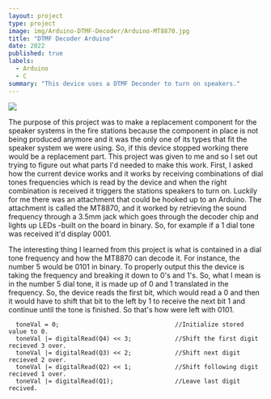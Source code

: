 ```yaml
---
layout: project
type: project
image: img/Arduino-DTMF-Decoder/Arduino-MT8870.jpg
title: "DTMF Decoder Arduino"
date: 2022
published: true
labels:
  - Arduino
  - C
summary: "This device uses a DTMF Deconder to turn on speakers."
---
```


<img class="img-fluid" src="..img/Arduino-DTMF-Decoder/Arduino-MT8870-Schematic.jpg">

  The purpose of this project was to make a replacement component for the speaker systems in the fire stations because the component in place is not being produced anymore and it was the only one of its types that fit the speaker system we were using. So, if this device stopped working there would be a replacement part. This project was given to me and so I set out trying to figure out what parts I'd needed to make this work. First, I asked how the current device works and it works by receiving combinations of dial tones frequencies which is read by the device and when the right combination is received it triggers the stations speakers to turn on. Luckily for me there was an attachment that could be hooked up to an Arduino. The attachment is called the MT8870, and it worked by retrieving the sound frequency through a 3.5mm jack which goes through the decoder chip and lights up LEDs -built on the board in binary. So, for example if a 1 dial tone was received it'd display 0001.

  The interesting thing I learned from this project is what is contained in a dial tone frequency and how the MT8870 can decode it. For instance, the number 5 would be 0101 in binary. To properly output this the device is taking the frequency and breaking it down to 0's and 1's. So, what I mean is in the number 5 dial tone, it is made up of 0 and 1 translated in the frequency. So, the device reads the first bit, which would read a 0 and then it would have to shift that bit to the left by 1 to receive the next bit 1 and continue until the tone is finished. So that's how were left with 0101.

  
```
  toneVal = 0;                                //Initialize stored value to 0.
  toneVal |= digitalRead(Q4) << 3;            //Shift the first digit recieved 3 over.
  toneVal |= digitalRead(Q3) << 2;            //Shift next digit recieved 2 over.
  toneVal |= digitalRead(Q2) << 1;            //Shift following digit recieved 1 over.
  toneVal |= digitalRead(Q1);                 //Leave last digit recived.
```
